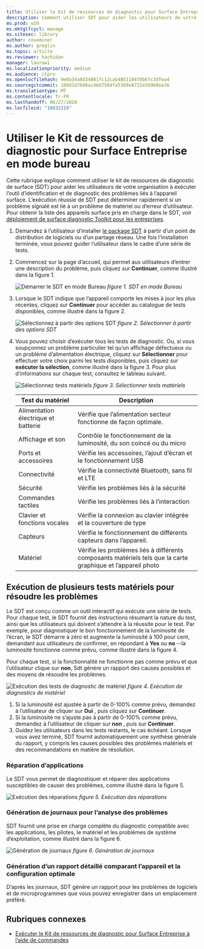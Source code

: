 ```yaml
---
title: Utiliser le Kit de ressources de diagnostic pour Surface Entreprise en mode bureau
description: Comment utiliser SDT pour aider les utilisateurs de votre organisation à exécuter l’outil d’identification et de diagnostic des problèmes avec le périphérique surface.
ms.prod: w10
ms.mktglfcycl: manage
ms.sitesec: library
author: coveminer
ms.author: greglin
ms.topic: article
ms.reviewer: hachidan
manager: laurawi
ms.localizationpriority: medium
ms.audience: itpro
ms.openlocfilehash: 9e6b34a8d34081fc12cab4851104f0b67c3dfea4
ms.sourcegitcommit: 109d1d7608ac4667564fa5369e8722e569b8ea36
ms.translationtype: MT
ms.contentlocale: fr-FR
ms.lasthandoff: 06/27/2020
ms.locfileid: "10832219"
---
```

# Utiliser le Kit de ressources de diagnostic pour Surface Entreprise en mode bureau

Cette rubrique explique comment utiliser le kit de ressources de diagnostic de surface (SDT) pour aider les utilisateurs de votre organisation à exécuter l’outil d’identification et de diagnostic des problèmes liés à l’appareil surface. L’exécution réussie de SDT peut déterminer rapidement si un problème signalé est lié à un problème de matériel ou d’erreur d’utilisateur. Pour obtenir la liste des appareils surface pris en charge dans le SDT, voir [déploiement de surface diagnostic Toolkit pour les entreprises](surface-diagnostic-toolkit-business.md).


1. Demandez à l’utilisateur d’installer [le package SDT](surface-diagnostic-toolkit-business.md#create-custom-sdt) à partir d’un point de distribution de logiciels ou d’un partage réseau. Une fois l’installation terminée, vous pouvez guider l’utilisateur dans le cadre d’une série de tests. 

2. Commencez sur la page d’accueil, qui permet aux utilisateurs d’entrer une description du problème, puis cliquez sur **Continuer**, comme illustré dans la figure 1.

    ![Démarrer le SDT en mode Bureau ](images/sdt-desk-1.png)
 *figure 1. SDT en mode Bureau*

3. Lorsque le SDT indique que l’appareil comporte les mises à jour les plus récentes, cliquez sur **Continuer** pour accéder au catalogue de tests disponibles, comme illustré dans la figure 2.

    ![Sélectionnez à partir des options SDT ](images/sdt-desk-2.png)
 *figure 2. Sélectionner à partir des options SDT*

4. Vous pouvez choisir d’exécuter tous les tests de diagnostic. Ou, si vous soupçonnez un problème particulier tel qu’un affichage défectueux ou un problème d’alimentation électrique, cliquez sur **Sélectionner** pour effectuer votre choix parmi les tests disponibles, puis cliquez sur **exécuter la sélection**, comme illustré dans la figure 3. Pour plus d’informations sur chaque test, consultez le tableau suivant. 

    ![Sélectionnez tests matériels ](images/sdt-desk-3.png)
 *figure 3. Sélectionner tests matériels*

    Test du matériel | Description
    --- | ---
    Alimentation électrique et batterie |  Vérifie que l’alimentation secteur fonctionne de façon optimale.
    Affichage et son   | Contrôle le fonctionnement de la luminosité, du son coincé ou du micro
    Ports et accessoires   | Vérifie les accessoires, l’ajout d’écran et le fonctionnement USB
    Connectivité |  Vérifie la connectivité Bluetooth, sans fil et LTE
    Sécurité    | Vérifie les problèmes liés à la sécurité
    Commandes tactiles   | Vérifie les problèmes liés à l’interaction
    Clavier et fonctions vocales |    Vérifie la connexion au clavier intégrée et la couverture de type
    Capteurs | Vérifie le fonctionnement de différents capteurs dans l’appareil.
    Matériel |  Vérifie les problèmes liés à différents composants matériels tels que la carte graphique et l’appareil photo





<span id="multiple" />

## Exécution de plusieurs tests matériels pour résoudre les problèmes

Le SDT est conçu comme un outil interactif qui exécute une série de tests. Pour chaque test, le SDT fournit des instructions résumant la nature du test, ainsi que les utilisateurs qui doivent s’attendre à la réussite pour le test. Par exemple, pour diagnostiquer le bon fonctionnement de la luminosité de l’écran, le SDT démarre à zéro et augmente la luminosité à 100 pour cent, demandant aux utilisateurs de confirmer, en répondant à **Yes** ou **no** --la luminosité fonctionne comme prévu, comme illustré dans la figure 4. 

Pour chaque test, si la fonctionnalité ne fonctionne pas comme prévu et que l’utilisateur clique sur **non**, Sdt génère un rapport des causes possibles et des moyens de résoudre les problèmes. 

![Exécution des tests de diagnostic de matériel ](images/sdt-desk-4.png)
 *figure 4. Exécution de diagnostics de matériel*

1. Si la luminosité est ajustée à partir de 0-100% comme prévu, demandez à l’utilisateur de cliquer sur **Oui** , puis cliquez sur **Continuer**. 
2. Si la luminosité ne s’ajuste pas à partir de 0-100% comme prévu, demandez à l’utilisateur de cliquer sur **non** , puis sur **Continuer**. 
3. Guidez les utilisateurs dans les tests restants, le cas échéant. Lorsque vous avez terminé, SDT fournit automatiquement une synthèse générale du rapport, y compris les causes possibles des problèmes matériels et des recommandations en matière de résolution.


### Réparation d’applications

Le SDT vous permet de diagnostiquer et réparer des applications susceptibles de causer des problèmes, comme illustré dans la figure 5.

![Exécution des réparations ](images/sdt-desk-5.png)
 *figure 5. Exécution des réparations*
<span id="logs" />

### Génération de journaux pour l’analyse des problèmes 

SDT fournit une prise en charge complète du diagnostic compatible avec les applications, les pilotes, le matériel et les problèmes de système d’exploitation, comme illustré dans la figure 6.

![Génération de journaux ](images/sdt-desk-6.png)
 *figure 6. Génération de journaux*

<span id="detailed-report" />

### Génération d’un rapport détaillé comparant l’appareil et la configuration optimale

D’après les journaux, SDT génère un rapport pour les problèmes de logiciels et de microprogrammes que vous pouvez enregistrer dans un emplacement préféré.

## Rubriques connexes

- [Exécuter le Kit de ressources de diagnostic pour Surface Entreprise à l’aide de commandes](surface-diagnostic-toolkit-command-line.md)

